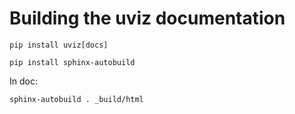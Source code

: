 Building the uviz documentation
===========

`pip install uviz[docs]`

`pip install sphinx-autobuild`

In doc:

`sphinx-autobuild . _build/html`

